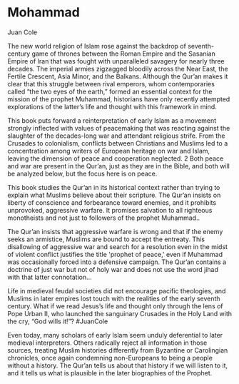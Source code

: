# Mohammad

Juan Cole

The new world religion of Islam rose against the backdrop of
seventh-century game of thrones between the Roman Empire and the
Sasanian Empire of Iran that was fought with unparalleled savagery for
nearly three decades.  The imperial armies zigzagged bloodily across
the Near East, the Fertile Crescent, Asia Minor, and the
Balkans. Although the Qur’an makes it clear that this struggle between
rival emperors, whom contemporaries called “the two eyes of the
earth,” formed an essential context for the mission of the prophet
Muhammad, historians have only recently attempted explorations of the
latter’s life and thought with this framework in mind.

This book puts forward a reinterpretation of early Islam as a movement
strongly inflected with values of peacemaking that was reacting against the
slaughter of the decades-long war and attendant religious strife. From the
Crusades to colonialism, conflicts between Christians and Muslims led to a
concentration among writers of European heritage on war and Islam, leaving
the dimension of peace and cooperation neglected. 2 Both peace and war are
present in the Qur’an, just as they are in the Bible, and both will be analyzed
below, but the focus here is on peace.

This book studies the Qur’an in its historical context rather than
trying to explain what Muslims believe about their scripture. The
Qur’an insists on liberty of conscience and forbearance toward
enemies, and it prohibits unprovoked, aggressive warfare. It promises
salvation to all righteous monotheists and not just to followers of
the prophet Muhammad..

The Qur’an insists that aggressive warfare is wrong and that if the
enemy seeks an armistice, Muslims are bound to accept the
entreaty. This disallowing of aggressive war and search for a
resolution even in the midst of violent conflict justifies the title
'prophet of peace,' even if Muhammad was occasionally forced into a
defensive campaign. The Qur’an contains a doctrine of just war but not
of holy war and does not use the word jihad with that latter
connotation...

Life in medieval feudal societies did not encourage pacific
theologies, and Muslims in later empires lost touch with the realities
of the early seventh century. What if we read Jesus’s life and thought
only through the lens of Pope Urban II, who launched the sanguinary
Crusades in the Holy Land with the cry, “God wills it!”? \#JuanCole

Even today, many scholars of early Islam seem unduly deferential to
later medieval interpreters. Others radically reject all information
in those sources, treating Muslim histories differently from Byzantine
or Carolingian chronicles, once again condemning non-Europeans to
being a people without a history. The Qur’an tells us about that
history if we will listen to it, and it tells us what is plausible in
the later biographies of the Prophet.

